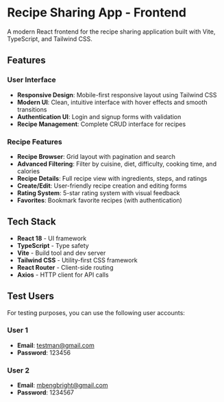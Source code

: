 # Recipe Sharing App - Frontend

A modern React frontend for the recipe sharing application built with Vite, TypeScript, and Tailwind CSS.

## Features

### User Interface
- **Responsive Design**: Mobile-first responsive layout using Tailwind CSS
- **Modern UI**: Clean, intuitive interface with hover effects and smooth transitions
- **Authentication UI**: Login and signup forms with validation
- **Recipe Management**: Complete CRUD interface for recipes

### Recipe Features
- **Recipe Browser**: Grid layout with pagination and search
- **Advanced Filtering**: Filter by cuisine, diet, difficulty, cooking time, and calories
- **Recipe Details**: Full recipe view with ingredients, steps, and ratings
- **Create/Edit**: User-friendly recipe creation and editing forms
- **Rating System**: 5-star rating system with visual feedback
- **Favorites**: Bookmark favorite recipes (with authentication)

## Tech Stack

- **React 18** - UI framework
- **TypeScript** - Type safety
- **Vite** - Build tool and dev server
- **Tailwind CSS** - Utility-first CSS framework
- **React Router** - Client-side routing
- **Axios** - HTTP client for API calls

## Test Users

For testing purposes, you can use the following user accounts:

### User 1
- **Email**: testman@gmail.com
- **Password**: 123456

### User 2
- **Email**: mbengbright@gmail.com
- **Password**: 1234567


